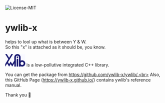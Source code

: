![License-MIT](https://img.shields.io/github/license/ywlib-x/ywlib-x.github.io?color=blue&style=plastic)

# ywlib-x
helps to lool up what is between Y & W.<br>
So this "x" is attached as it should be, you know.

<img src="./ywlib.png" alt="ywlib-logo" height="40"> is a low-pollutive integrated C++ library.

You can get the package from https://github.com/ywlib-x/ywlib/.<br>
Also, this GitHub Page (https://ywlib-x.github.io/) contains ywlib's reference manual.

Thank you 🙂
